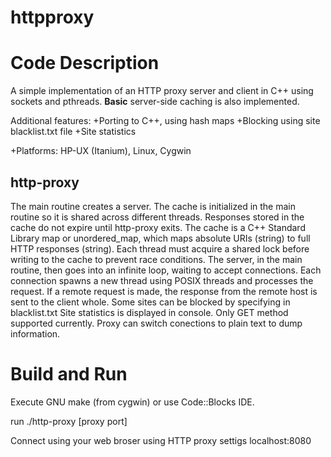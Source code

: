 # httpproxy
Code Description
================

A simple implementation of an HTTP proxy server and client in C++ using sockets and pthreads. **Basic** server-side caching is also implemented.

Additional features:
+Porting to C++, using hash maps
+Blocking using site blacklist.txt file
+Site statistics

+Platforms: HP-UX (Itanium), Linux, Cygwin

http-proxy
----------

The main routine creates a server. The cache is initialized in the main routine so it is shared across
different threads. Responses stored in the cache do not expire until http-proxy 
exits. 
The cache is a C++ Standard Library map or unordered_map, which maps absolute URIs (string) to full
HTTP responses (string). Each thread must acquire a shared lock before writing
to the cache to prevent race conditions. The server, in the main routine, then
goes into an infinite loop, waiting to accept connections. Each connection
spawns a new thread using POSIX threads and processes the request. If a remote
request is made, the response from the remote host is sent to the client whole.
Some sites can be blocked by specifying in blacklist.txt
Site statistics is displayed in console.
Only GET method supported currently.
Proxy can switch conections to plain text to dump information.

Build and Run
=============

Execute GNU make (from cygwin) or use Code::Blocks IDE.

run ./http-proxy [proxy port]

Connect using your web broser 
      using HTTP proxy settigs 
                      localhost:8080
